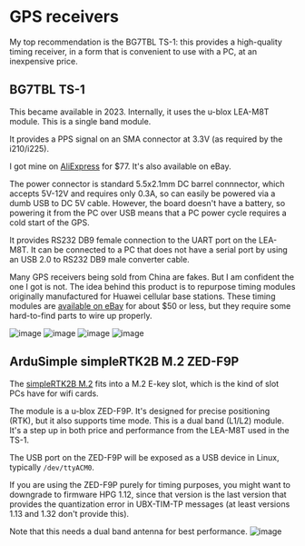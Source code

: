 # GPS receivers

My top recommendation is the BG7TBL TS-1: this provides a high-quality timing receiver, in a form that is convenient to
use with a PC, at an inexpensive price.

## BG7TBL TS-1

This became available in 2023. Internally, it uses the u-blox LEA-M8T module. This is a single band module.

It provides a PPS signal on an SMA connector at 3.3V (as required by the i210/i225).

I got mine on [AliExpress](https://www.aliexpress.com/item/1005005753445408.html) for $77. It's also available on eBay.

The power connector is standard 5.5x2.1mm DC barrel connnector, which accepts 5V-12V and requires only 0.3A, so can easily be powered via a dumb USB to DC 5V cable. However,
the board doesn't have a battery, so powering it from the PC over USB means that
a PC power cycle requires a cold start of the GPS.

It provides RS232 DB9 female connection to the UART port on the LEA-M8T. It can be connected
to a PC that does not have a serial port by using an USB 2.0 to RS232 DB9 male converter cable.

Many GPS receivers being sold from China are fakes. But I am confident the one I got is not. The idea behind this product is
to repurpose timing modules originally manufactured for Huawei cellular base stations. These timing modules
are [available on eBay](https://www.ebay.com/itm/333619130232) for about $50 or less, but they require some hard-to-find parts to wire up properly.

![image](https://github.com/jclark/pc-ptp-ntp-guide/assets/499966/9a823dfd-88b9-40d5-9f61-494286e0f4f7)
![image](https://github.com/jclark/pc-ptp-ntp-guide/assets/499966/566971aa-53ad-4f66-a5a1-9ce91d0d62c9)
![image](https://github.com/jclark/pc-ptp-ntp-guide/assets/499966/991155c1-231b-4677-9071-eee3be45c1bf)
![image](https://github.com/jclark/pc-ptp-ntp-guide/assets/499966/86afd267-66da-45be-a105-f538cc3e5b21)

## ArduSimple simpleRTK2B M.2 ZED-F9P

The [simpleRTK2B M.2](https://www.ardusimple.com/product/simplertk2b-m-2/) fits into a M.2 E-key slot, which is the kind of slot PCs have for wifi cards.

The module is a u-blox ZED-F9P. It's designed for precise positioning (RTK), but it also supports time mode.
This is a dual band (L1/L2) module. It's a step up in both price and performance from the LEA-M8T used in the TS-1.

The USB port on the ZED-F9P will be exposed as a USB device in Linux, typically `/dev/ttyACM0`.

If you are using the ZED-F9P purely for timing purposes, you might want to downgrade to firmware
HPG 1.12, since that version is the last version that provides the quantization error in UBX-TIM-TP messages
(at least versions 1.13 and 1.32 don't provide this).

Note that this needs a dual band antenna for best performance.
![image](https://github.com/jclark/pc-ptp-ntp-guide/assets/499966/e5f35ce8-30de-4bff-a653-6cb765f83cda)






